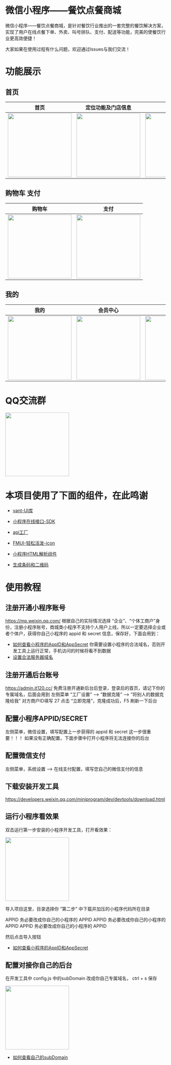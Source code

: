 # 微信小程序——餐饮点餐商城

微信小程序——餐饮点餐商城，是针对餐饮行业推出的一套完整的餐饮解决方案，实现了用户在线点餐下单、外卖、叫号排队、支付、配送等功能，完美的使餐饮行业更高效便捷！

大家如果在使用过程有什么问题，欢迎通过lssues与我们交流！

# 功能展示
## 首页
| 首页 | 定位功能及门店信息 | 下单 | 拼单 |
| :------: | :------: | :------: | :------: |
| <img src="https://dcdn.it120.cc/2020/07/27/36ed1118-9f8f-4e7e-bb00-ed85586b038a.png" width="200px">|<img src="https://dcdn.it120.cc/2020/07/27/bc0fe85c-e6ba-4fa7-9c7d-26e47c087b88.png" width="200px">|<img src="https://dcdn.it120.cc/2020/07/27/bdfc8ac3-7917-42f1-98f8-dd2b6bf032b6.png" width="200px">|<img src="https://dcdn.it120.cc/2020/07/27/0bebe027-4fe7-406b-8be0-4cad2c8825e8.png" width="200px">

## 购物车 支付
| 购物车 | 支付 | 
| :------: | :------: | 
|<img src="https://dcdn.it120.cc/2020/07/27/1acad133-9b1e-4985-b4d8-9f2aa3d486b9.png" width="200px">|<img src="https://dcdn.it120.cc/2020/07/27/bf879a32-cb31-44de-b5e0-58b2b874aae9.png" width="200px">



## 我的
| 我的 | 会员中心 | 优惠买单 | 收货地址 |
| :------: | :------: | :------: | :------: |
| <img src="https://dcdn.it120.cc/2020/07/27/763290c1-8475-47f9-a991-4510d4f6301a.png" width="200px">| <img src="https://dcdn.it120.cc/2020/07/27/0f9c857f-174a-4dec-a5b4-fec5e4e71eb9.png" width="200px">|<img src="https://dcdn.it120.cc/2020/07/27/fa908388-4669-4587-bca7-e8cf89c86e16.png" width="200px">|<img src="https://dcdn.it120.cc/2020/07/27/99b6ec38-a4d2-4fc8-8b44-596920497115.png" width="200px">


# QQ交流群

<img src="https://dcdn.it120.cc/2020/07/27/e3d09fd2-ace0-4cf4-9d71-e0454591ff54.png " width="200px">

# 本项目使用了下面的组件，在此鸣谢

- [vant-UI库](https://youzan.github.io/vant-weapp/)

- [小程序在线接口-SDK](https://github.com/gooking/apifm-wxapi)

- [api工厂](https://admin.it120.cc)

- [FMUI-轻松活泼-icon](https://www.iconfont.cn/collections/detail?spm=a313x.7781069.0.da5a778a4&cid=17041)

- [小程序HTML解析组件](https://github.com/jin-yufeng/Parser)

- [生成条码和二维码](https://github.com/alsey/wxbarcode)

# 使用教程
## 注册开通小程序账号
https://mp.weixin.qq.com/
根据自己的实际情况选择 “企业”、“个体工商户”身份，注册小程序账号，商城类小程序不支持个人用户上线，所以一定要选择企业或者个体户，获得你自己小程序的 appid 和 secret 信息，保存好，下面会用到：
- [如何查看小程序的AppID和AppSecret](https://jingyan.baidu.com/article/642c9d340305e3644a46f795.html)
你需要设置小程序的合法域名，否则开发工具上运行正常，手机访问的时候将看不到数据
- [设置合法服务器域名](https://www.it120.cc/help/tvpou9.html)
## 注册开通后台账号
https://admin.it120.cc/
免费注册开通新后台后登录，登录后的首页，请记下你的专属域名，后面会用到
左侧菜单 “工厂设置” --> “数据克隆” --> “将别人的数据克隆给我”
对方商户ID填写 27
点击 “立即克隆”，克隆成功后，F5 刷新一下后台
## 配置小程序APPID/SECRET
左侧菜单，微信设置，填写配置上一步获得的 appid 和 secret
这一步很重要！！！
如果没有正确配置，下面步骤中打开小程序将无法连接你的后台
## 配置微信支付
左侧菜单，系统设置 -->  在线支付配置，填写您自己的微信支付的信息
## 下载安装开发工具
https://developers.weixin.qq.com/miniprogram/dev/devtools/download.html
## 运行小程序看效果
双击运行第一步安装的小程序开发工具，打开看效果：

<img src="https://dcdn.it120.cc/yuque/0/2019/png/572726/1575349127431-00ff2059-dd5e-4e4b-99a7-e1d605db02c7.png?x-oss-process=image%2Fresize%2Cw_1500 " width="200px">

导入项目这里，目录选择你 “第二步” 中下载并加压的小程序代码所在目录

APPID 务必要改成你自己的小程序的 APPID
APPID 务必要改成你自己的小程序的 APPID
APPID 务必要改成你自己的小程序的 APPID

然后点击导入按钮

- [如何查看小程序的AppID和AppSecret](https://jingyan.baidu.com/article/642c9d340305e3644a46f795.html)

## 配置对接你自己的后台
在开发工具中 config.js 中的subDomain 改成你自己专属域名， ctrl + s 保存

<img src="https://dcdn.it120.cc/yuque/0/2020/png/572726/1581236703094-ce5c7f32-c60d-4e1b-bacb-21439e1d2721.png?x-oss-process=image%2Fresize%2Cw_1500 " width="200px">

- [如何查看自己的subDomain](https://www.it120.cc/help/qr6l4m.html)







